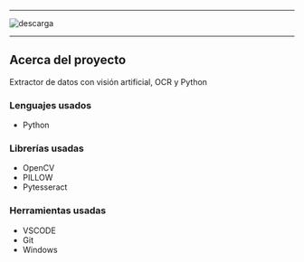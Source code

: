 ----------------------------------------------------------------------------------------------------

![descarga](https://github.com/user-attachments/assets/a8136cf4-c14c-426e-a906-34f890f84885)

----------------------------------------------------------------------------------------------------
## **Acerca del proyecto**

Extractor de datos con visión artificial, OCR y Python

### **Lenguajes usados**

- Python

### **Librerías usadas**

- OpenCV
- PILLOW
- Pytesseract

### **Herramientas usadas** 

- VSCODE
- Git
- Windows
